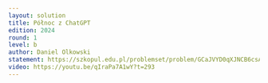 ```yaml
---
layout: solution
title: Północ z ChatGPT
edition: 2024
round: 1
level: b
author: Daniel Olkowski
statement: https://szkopul.edu.pl/problemset/problem/GCaJVYD0qXJNCB6csAV1R0tq/site/
video: https://youtu.be/qIraPa7A1wY?t=293
---
```

